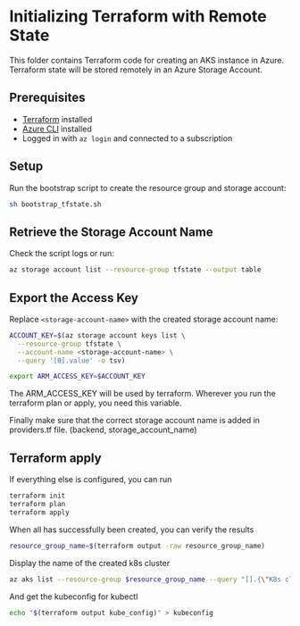 # Initializing Terraform with Remote State

This folder contains Terraform code for creating an AKS instance in Azure.  
Terraform state will be stored remotely in an Azure Storage Account.

## Prerequisites
- [Terraform](https://developer.hashicorp.com/terraform/downloads) installed  
- [Azure CLI](https://learn.microsoft.com/en-us/cli/azure/install-azure-cli) installed  
- Logged in with `az login` and connected to a subscription 

## Setup

Run the bootstrap script to create the resource group and storage account:

```sh
sh bootstrap_tfstate.sh
```

## Retrieve the Storage Account Name

Check the script logs or run:

```sh
az storage account list --resource-group tfstate --output table
```

## Export the Access Key

Replace `<storage-account-name>` with the created storage account name:

```sh
ACCOUNT_KEY=$(az storage account keys list \
  --resource-group tfstate \
  --account-name <storage-account-name> \
  --query '[0].value' -o tsv)

export ARM_ACCESS_KEY=$ACCOUNT_KEY
```

The ARM_ACCESS_KEY will be used by terraform. Wherever you run the terraform plan or apply, you need this variable.

Finally make sure that the correct storage account name is added in providers.tf file. (backend, storage_account_name)

## Terraform apply
If everything else is configured, you can run

```sh
terraform init
terraform plan
terraform apply
```


When all has successfully been created, you can verify the results

```sh
resource_group_name=$(terraform output -raw resource_group_name)
```

Display the name of the created k8s cluster
```sh
az aks list --resource-group $resource_group_name --query "[].{\"K8s cluster name\":name}" --output table
```

And get the kubeconfig for kubectl
```sh
echo "$(terraform output kube_config)" > kubeconfig
```
